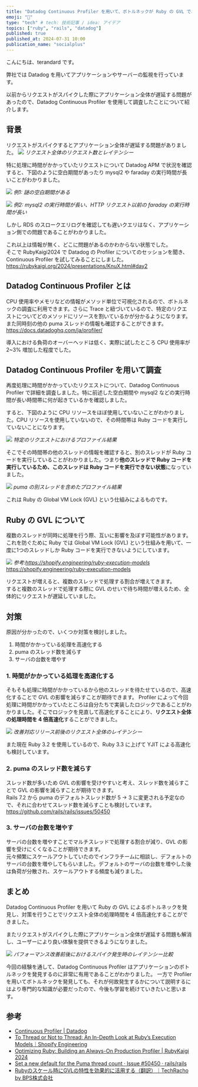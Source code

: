 ```yaml
---
title: "Datadog Continuous Profiler を用いて、ボトルネックが Ruby の GVL であることを発見した"
emoji: "📘"
type: "tech" # tech: 技術記事 / idea: アイデア
topics: ["ruby", "rails", "datadog"]
published: true
published_at: 2024-07-31 10:00
publication_name: "socialplus"
---
```


こんにちは、terandard です。

弊社では Datadog を用いてアプリケーションやサーバーの監視を行っています。

以前からリクエストがスパイクした際にアプリケーション全体が遅延する問題があったので、Datadog Continuous Profiler を使用して調査したことについて紹介します。

## 背景
リクエストがスパイクするとアプリケーション全体が遅延する問題がありました。
![](/images/continuous_profiler/total_request_before.png)
*リクエスト全体のリクエスト数とレイテンシー*

特に処理に時間がかかっていたリクエストについて Datadog APM で状況を確認すると、下図のように空白期間があったり mysql2 や faraday の実行時間が長いことがわかりました。  

![](/images/continuous_profiler/sample1.png)
*例1: 謎の空白期間がある*

![](/images/continuous_profiler/sample2.png)
*例2: mysql2 の実行時間が長い、HTTP リクエスト以前の faraday の実行時間が長い*

しかし RDS のスロークエリログを確認しても遅いクエリはなく、アプリケーション側での問題であることがわかりました。

これ以上は情報が無く、どこに問題があるのかわからない状態でした。  
そこで RubyKaigi2024 で Datadog の Profiler についてのセッションを聞き、Continuous Profiler を試してみることにしました。
https://rubykaigi.org/2024/presentations/KnuX.html#day2

## Datadog Continuous Profiler とは
CPU 使用率やメモリなどの情報がメソッド単位で可視化されるので、ボトルネックの調査に利用できます。さらに Trace と紐づいているので、特定のリクエストについてどのメソッドにリソースを割いているかが分かるようになります。また同時刻の他の puma スレッドの情報も確認することができます。
https://docs.datadoghq.com/ja/profiler/

導入における負荷のオーバーヘッドは低く、実際に試したところ CPU 使用率が 2~3% 増加した程度でした。

## Datadog Continuous Profiler を用いて調査
再度処理に時間がかかっていたリクエストについて、Datadog Continuous Profiler で詳細を調査しました。特に前述した空白期間や mysql2 などの実行時間が長い時間帯に何が起きているかを確認しました。

すると、下図のように CPU リソースをほぼ使用していないことがわかりました。CPU リソースを使用していないので、その時間帯は Ruby コードを実行していないことになります。

![](/images/continuous_profiler/profiler1.png)
*特定のリクエストにおけるプロファイル結果*

そこでその時間帯の他のスレッドの情報を確認すると、別のスレッドが Ruby コードを実行していることがわかりました。つまり**他のスレッドで Ruby コードを実行しているため、このスレッドは Ruby コードを実行できない状態**になっていました。  

![](/images/continuous_profiler/profiler2.png)
*puma の別スレッドを含めたプロファイル結果*

これは Ruby の Global VM Lock (GVL) という仕組みによるものです。

## Ruby の GVL について

複数のスレッドが同時に処理を行う際、互いに影響を及ぼす可能性があります。  
これを防ぐために Ruby では Global VM Lock (GVL) という仕組みを用いて、一度に1つのスレッドしか Ruby コードを実行できないようにしています。

![](/images/continuous_profiler/gvl.webp)
*参考:https://shopify.engineering/ruby-execution-models*
https://shopify.engineering/ruby-execution-models

リクエストが増えると、複数のスレッドで処理する割合が増えてきます。  
すると複数のスレッドで処理する際に GVL のせいで待ち時間が増えるため、全体的にリクエストが遅延していました。

## 対策
原因が分かったので、いくつか対策を検討しました。

1. 時間がかかっている処理を高速化する
2. puma のスレッド数を減らす
3. サーバの台数を増やす

### 1. 時間がかかっている処理を高速化する
そもそも処理に時間がかかっているから他のスレッドを待たせているので、高速化することで GVL の影響を減らすことが期待できます。
Profiler によって今回処理に時間がかかっていたところは自分たちで実装したロジックであることがわかりました。そこでロジックを見直して高速化することにより、**リクエスト全体の処理時間を 4 倍高速化**することができました。  

![](/images/continuous_profiler/improvement.png)
*改善対応リリース前後のリクエスト全体のレイテンシー*


また現在 Ruby 3.2 を使用しているので、Ruby 3.3 に上げて YJIT による高速化も検討しています。

### 2. puma のスレッド数を減らす
スレッド数が多いため GVL の影響を受けやすいと考え、スレッド数を減らすことで GVL の影響を減らすことが期待できます。  
Rails 7.2 から puma のデフォルトスレッド数が 5 → 3 に変更される予定なので、それに合わせてスレッド数を減らすことも検討しています。
https://github.com/rails/rails/issues/50450

### 3. サーバの台数を増やす
サーバの台数を増やすことでマルチスレッドで処理する割合が減り、GVL の影響を受けにくくなることが期待できます。  
元々頻繁にスケールアウトしていたのでインフラチームに相談し、デフォルトのサーバの台数を増やしてもらいました。デフォルトのサーバの台数を増やした後は負荷が分散され、スケールアウトする頻度も減りました。


## まとめ
Datadog Continuous Profiler を用いて Ruby の GVL によるボトルネックを発見し、対策を行うことでリクエスト全体の処理時間を 4 倍高速化することができました。  

またリクエストがスパイクした際にアプリケーション全体が遅延する問題も解消し、ユーザーにより良い体験を提供できるようになりました。

![](/images/continuous_profiler/compair.png)
*パフォーマンス改善前後におけるスパイク発生時のレイテンシー比較*

今回の経験を通して、Datadog Continuous Profiler はアプリケーションのボトルネックを発見するのに非常に有用であることがわかりました。
一方で Profiler を用いてボトルネックを発見しても、それが何故発生するかについて説明するにはより専門的な知識が必要だったので、今後も学習を続けていきたいと思います。

## 参考
- [Continuous Profiler | Datadog](https://docs.datadoghq.com/ja/profiler/)
- [To Thread or Not to Thread: An In\-Depth Look at Ruby’s Execution Models｜Shopify Engineering](https://shopify.engineering/ruby-execution-models)
- [Optimizing Ruby: Building an Always\-On Production Profiler | RubyKaigi 2024](https://rubykaigi.org/2024/presentations/KnuX.html#day2)
- [Set a new default for the Puma thread count · Issue \#50450 · rails/rails](https://github.com/rails/rails/issues/50450)
- [Rubyのスケール時にGVLの特性を効果的に活用する（翻訳）｜TechRacho by BPS株式会社](https://techracho.bpsinc.jp/hachi8833/2020_05_27/92042)

